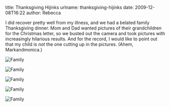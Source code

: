title: Thanksgiving Hijinks
urlname: thanksgiving-hijinks
date: 2009-12-08T16:22
author: Rebecca

I did recover pretty well from my illness, and we had a belated family
Thanksgiving dinner. Mom and Dad wanted pictures of their grandchildren for the
Christmas letter, so we busted out the camera and took pictures with
increasingly hilarious results. And for the record, I would like to point out
that my child is *not* the one cutting up in the pictures. (Ahem,
Markandmonica.)

![Family][a]

[a]: {static}/images/2009-11-28-thanksgiving-01.jpg

![Family][b]

[b]: {static}/images/2009-11-28-thanksgiving-02.jpg

![Family][c]

[c]: {static}/images/2009-11-28-thanksgiving-03.jpg

![Family][d]

[d]: {static}/images/2009-11-28-thanksgiving-04.jpg

![Family][e]

[e]: {static}/images/2009-11-28-thanksgiving-05.jpg
